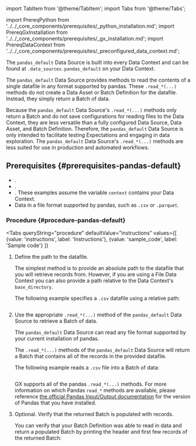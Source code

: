 import TabItem from '@theme/TabItem';
import Tabs from '@theme/Tabs';

import PrereqPython from '../../_core_components/prerequisites/_python_installation.md';
import PrereqGxInstallation from '../../_core_components/prerequisites/_gx_installation.md';
import PrereqDataContext from '../../_core_components/prerequisites/_preconfigured_data_context.md';

The `pandas_default` Data Source is built into every Data Context and can be found at `.data_sources.pandas_default` on your Data Context.

The `pandas_default` Data Source provides methods to read the contents of a single datafile in any format supported by pandas.  These `.read_*(...)` methods do not create a Data Asset or Batch Definition for the datafile.  Instead, they simply return a Batch of data.

Because the `pandas_default` Data Source's `.read_*(...)` methods only return a Batch and do not save configurations for reading files to the Data Context, they are less versatile than a fully configured Data Source, Data Asset, and Batch Definition. Therefore, the `pandas_default` Data Source is only intended to facilitate testing Expectations and engaging in data exploration.  The `pandas_default` Data Source's `.read_*(...)` methods are less suited for use in production and automated workflows.

## Prerequisites {#prerequisites-pandas-default}

- <PrereqPython/>.
- <PrereqGxInstallation/>.
- <PrereqDataContext/>.  These examples assume the variable `context` contains your Data Context.
- Data in a file format supported by pandas, such as `.csv` or `.parquet`.

### Procedure {#procedure-pandas-default}

<Tabs 
   queryString="procedure"
   defaultValue="instructions"
   values={[
      {value: 'instructions', label: 'Instructions'},
      {value: 'sample_code', label: 'Sample code'}
   ]}
>

<TabItem value="instructions" label="Instructions">

1. Define the path to the datafile.

   The simplest method is to provide an absolute path to the datafile that you will retrieve records from.  However, if you are using a File Data Context you can also provide a path relative to the Data Context's `base_directory`.

   The following example specifies a `.csv` datafile using a relative path:

   ```python title="Python" name="docs/docusaurus/docs/core/define_expectations/_examples/retrieve_a_batch_of_test_data_pandas_default.py - provide the path to a data file"
   ```

2. Use the appropriate `.read_*(...)` method of the `pandas_default` Data Source to retrieve a Batch of data.

   The `pandas_default` Data Source can read any file format supported by your current installation of pandas.

   The `.read_*(...)` methods of the `pandas_default` Data Source will return a Batch that contains all of the records in the provided datafile.

   The following example reads a `.csv` file into a Batch of data:

   ```python title="Python" name="docs/docusaurus/docs/core/define_expectations/_examples/retrieve_a_batch_of_test_data_pandas_default.py - read data into Batch with pandas_default Data Source"
   ```

   GX supports all of the pandas `.read_*(...)` methods.  For more information on which Pandas `read_*` methods are available, please reference [the official Pandas Input/Output documentation](https://pandas.pydata.org/docs/reference/io.html) for the version of Pandas that you have installed.

3. Optional. Verify that the returned Batch is populated with records.

   You can verify that your Batch Definition was able to read in data and return a populated Batch by printing the header and first few records of the returned Batch:

   ```python title="Python" name="docs/docusaurus/docs/core/define_expectations/_examples/retrieve_a_batch_of_test_data_pandas_default.py - verify data was read into a Batch"
   ```


</TabItem>

<TabItem value="sample_code" label="Sample code">

```python title="Python" name="docs/docusaurus/docs/core/define_expectations/_examples/retrieve_a_batch_of_test_data_pandas_default.py - full code example"
```

</TabItem>

</Tabs>